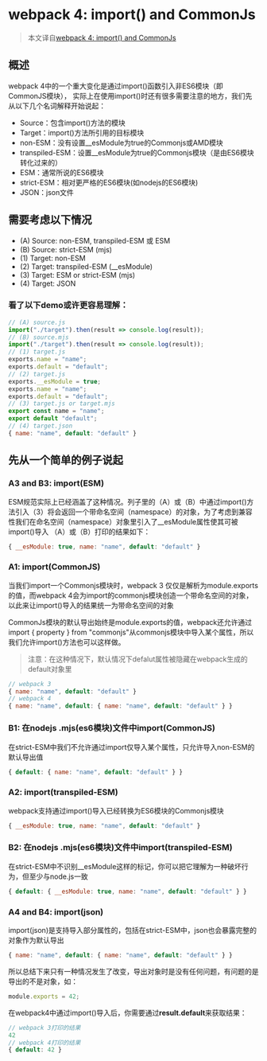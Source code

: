 # webpack 4: import() and CommonJs

>本文译自[webpack 4: import() and CommonJs](https://medium.com/webpack/webpack-4-import-and-commonjs-d619d626b655)

## 概述

webpack 4中的一个重大变化是通过import()函数引入非ES6模块（即CommonJS模块），
实际上在使用import()时还有很多需要注意的地方，我们先从以下几个名词解释开始说起：
+ Source：包含import()方法的模块
+ Target：import()方法所引用的目标模块
+ non-ESM：没有设置__esModule为true的Commonjs或AMD模块
+ transpiled-ESM：设置__esModule为true的Commonjs模块（是由ES6模块转化过来的）
+ ESM：通常所说的ES6模块
+ strict-ESM：相对更严格的ES6模块(如nodejs的ES6模块)
+ JSON：json文件

## 需要考虑以下情况

+ (A) Source: non-ESM, transpiled-ESM 或 ESM
+ (B) Source: strict-ESM (mjs)
+ (1) Target: non-ESM
+ (2) Target: transpiled-ESM (__esModule)
+ (3) Target: ESM or strict-ESM (mjs)
+ (4) Target: JSON

### 看了以下demo或许更容易理解：

```js
// (A) source.js
import("./target").then(result => console.log(result));
// (B) source.mjs
import("./target").then(result => console.log(result));
// (1) target.js
exports.name = "name";
exports.default = "default";
// (2) target.js
exports.__esModule = true;
exports.name = "name";
exports.default = "default";
// (3) target.js or target.mjs
export const name = "name";
export default "default";
// (4) target.json
{ name: "name", default: "default" }
```

## 先从一个简单的例子说起

### A3 and B3: import(ESM)

ESM规范实际上已经涵盖了这种情况。列子里的（A）或（B）中通过import()方法引入（3）将会返回一个带命名空间（namespace）的对象，为了考虑到兼容性我们在命名空间（namespace）对象里引入了__esModule属性使其可被import()导入
（A）或（B）打印的结果如下：

```js
{ __esModule: true, name: "name", default: "default" }
```

### A1: import(CommonJS)

当我们import一个Commonjs模块时，webpack 3 仅仅是解析为module.exports的值，而webpack 4会为import的commonjs模块创造一个带命名空间的对象，以此来让import()导入的结果统一为带命名空间的对象

CommonJs模块的默认导出始终是module.exports的值，webpack还允许通过import { property } from "commonjs"从commonjs模块中导入某个属性，所以我们允许import()方法也可以这样做。
> 注意：在这种情况下，默认情况下defalut属性被隐藏在webpack生成的default对象里

```js
// webpack 3
{ name: "name", default: "default" }
// webpack 4
{ name: "name", default: { name: "name", default: "default" } }
```

### B1: 在nodejs .mjs(es6模块)文件中import(CommonJS)

在strict-ESM中我们不允许通过import仅导入某个属性，只允许导入non-ESM的默认导出值

```js
{ default: { name: "name", default: "default" } }
```

### A2: import(transpiled-ESM)
webpack支持通过import()导入已经转换为ES6模块的Commonjs模块

```js
{ __esModule: true, name: "name", default: "default" }
```

### B2: 在nodejs .mjs(es6模块)文件中import(transpiled-ESM)

在strict-ESM中不识别__esModule这样的标记，你可以把它理解为一种破坏行为，但至少与node.js一致

```js
{ default: { __esModule: true, name: "name", default: "default" } }
```

### A4 and B4: import(json)

import(json)是支持导入部分属性的，包括在strict-ESM中，json也会暴露完整的对象作为默认导出

```js
{ name: "name", default: { name: "name", default: "default" } }
```

所以总结下来只有一种情况发生了改变，导出对象时是没有任何问题，有问题的是导出的不是对象，如：

```js
module.exports = 42;
```

在webpack4中通过import()导入后，你需要通过<b>result.default</b>来获取结果：

```js
// webpack 3打印的结果
42
// webpack 4打印的结果
{ default: 42 }
```
